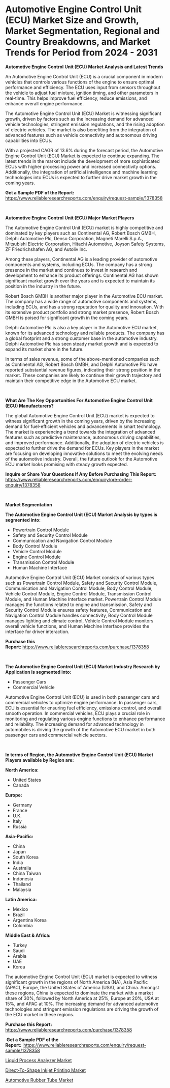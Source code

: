 <p><h1>Automotive Engine Control Unit (ECU) Market Size and Growth, Market Segmentation, Regional and Country Breakdowns, and Market Trends for Period from 2024 -  2031</h1></p><p><strong>Automotive Engine Control Unit (ECU) Market Analysis and Latest Trends</strong></p>
<p><p>An Automotive Engine Control Unit (ECU) is a crucial component in modern vehicles that controls various functions of the engine to ensure optimal performance and efficiency. The ECU uses input from sensors throughout the vehicle to adjust fuel mixture, ignition timing, and other parameters in real-time. This helps improve fuel efficiency, reduce emissions, and enhance overall engine performance.</p><p>The Automotive Engine Control Unit (ECU) Market is witnessing significant growth, driven by factors such as the increasing demand for advanced vehicle technologies, stringent emission regulations, and the rising adoption of electric vehicles. The market is also benefiting from the integration of advanced features such as vehicle connectivity and autonomous driving capabilities into ECUs.</p><p>With a projected CAGR of 13.6% during the forecast period, the Automotive Engine Control Unit (ECU) Market is expected to continue expanding. The latest trends in the market include the development of more sophisticated ECUs with higher processing power and increased connectivity options. Additionally, the integration of artificial intelligence and machine learning technologies into ECUs is expected to further drive market growth in the coming years.</p></p>
<p><strong>Get a Sample PDF of the Report:&nbsp;</strong> <a href="https://www.reliableresearchreports.com/enquiry/request-sample/1378358">https://www.reliableresearchreports.com/enquiry/request-sample/1378358</a></p>
<p>&nbsp;</p>
<p><strong>Automotive Engine Control Unit (ECU) Major Market Players</strong></p>
<p><p>The Automotive Engine Control Unit (ECU) market is highly competitive and dominated by key players such as Continental AG, Robert Bosch GMBH, Delphi Automotive Plc, Denso Corporation, Magneti Marelli S.p.A., Mitsubishi Electric Corporation, Hitachi Automotive, Joyson Safety Systems, ZF Friedrichshafen AG, and Autoliv Inc. </p><p>Among these players, Continental AG is a leading provider of automotive components and systems, including ECUs. The company has a strong presence in the market and continues to invest in research and development to enhance its product offerings. Continental AG has shown significant market growth over the years and is expected to maintain its position in the industry in the future.</p><p>Robert Bosch GMBH is another major player in the Automotive ECU market. The company has a wide range of automotive components and systems, including ECUs, and has a strong reputation for quality and innovation. With its extensive product portfolio and strong market presence, Robert Bosch GMBH is poised for significant growth in the coming years.</p><p>Delphi Automotive Plc is also a key player in the Automotive ECU market, known for its advanced technology and reliable products. The company has a global footprint and a strong customer base in the automotive industry. Delphi Automotive Plc has seen steady market growth and is expected to expand its market share in the future.</p><p>In terms of sales revenue, some of the above-mentioned companies such as Continental AG, Robert Bosch GMBH, and Delphi Automotive Plc have reported substantial revenue figures, indicating their strong position in the market. These companies are likely to continue their growth trajectory and maintain their competitive edge in the Automotive ECU market.</p></p>
<p>&nbsp;</p>
<p><strong>What Are The Key Opportunities For Automotive Engine Control Unit (ECU) Manufacturers?</strong></p>
<p><p>The global Automotive Engine Control Unit (ECU) market is expected to witness significant growth in the coming years, driven by the increasing demand for fuel-efficient vehicles and advancements in smart technology. The market is experiencing a trend towards the integration of advanced features such as predictive maintenance, autonomous driving capabilities, and improved performance. Additionally, the adoption of electric vehicles is expected to further drive the demand for ECUs. Key players in the market are focusing on developing innovative solutions to meet the evolving needs of the automotive industry. Overall, the future outlook for the Automotive ECU market looks promising with steady growth expected.</p></p>
<p><strong>Inquire or Share Your Questions If Any Before Purchasing This Report:</strong> <a href="https://www.reliableresearchreports.com/enquiry/pre-order-enquiry/1378358">https://www.reliableresearchreports.com/enquiry/pre-order-enquiry/1378358</a></p>
<p>&nbsp;</p>
<p><strong>Market Segmentation</strong></p>
<p><strong>The Automotive Engine Control Unit (ECU) Market Analysis by types is segmented into:</strong></p>
<p><ul><li>Powertrain Control Module</li><li>Safety and Security Control Module</li><li>Communication and Navigation Control Module</li><li>Body Control Module</li><li>Vehicle Control Module</li><li>Engine Control Module</li><li>Transmission Control Module</li><li>Human Machine Interface</li></ul></p>
<p><p>Automotive Engine Control Unit (ECU) Market consists of various types such as Powertrain Control Module, Safety and Security Control Module, Communication and Navigation Control Module, Body Control Module, Vehicle Control Module, Engine Control Module, Transmission Control Module, and Human Machine Interface market. Powertrain Control Module manages the functions related to engine and transmission, Safety and Security Control Module ensures safety features, Communication and Navigation Control Module handles connectivity, Body Control Module manages lighting and climate control, Vehicle Control Module monitors overall vehicle functions, and Human Machine Interface provides the interface for driver interaction.</p></p>
<p><strong>Purchase this Report:&nbsp;</strong><a href="https://www.reliableresearchreports.com/purchase/1378358">https://www.reliableresearchreports.com/purchase/1378358</a></p>
<p>&nbsp;</p>
<p><strong>The Automotive Engine Control Unit (ECU) Market Industry Research by Application is segmented into:</strong></p>
<p><ul><li>Passenger Cars</li><li>Commercial Vehicle</li></ul></p>
<p><p>Automotive Engine Control Unit (ECU) is used in both passenger cars and commercial vehicles to optimize engine performance. In passenger cars, ECU is essential for ensuring fuel efficiency, emissions control, and overall smooth operation. In commercial vehicles, ECU plays a crucial role in monitoring and regulating various engine functions to enhance performance and reliability. The increasing demand for advanced technology in automobiles is driving the growth of the Automotive ECU market in both passenger cars and commercial vehicle sectors.</p></p>
<p>&nbsp;</p>
<p><strong>In terms of Region, the Automotive Engine Control Unit (ECU) Market Players available by Region are:</strong></p>
<p>
    <p> <strong> North America: </strong>
        <ul>
            <li>United States</li>
            <li>Canada</li>
        </ul>
        </p> 
    <p> <strong> Europe: </strong>
        <ul>
            <li>Germany</li>
            <li>France</li>
            <li>U.K.</li>
            <li>Italy</li>
            <li>Russia</li>
        </ul>
        </p> 
    <p> <strong> Asia-Pacific: </strong>
        <ul>
            <li>China</li>
            <li>Japan</li>
            <li>South Korea</li>
            <li>India</li>
            <li>Australia</li>
            <li>China Taiwan</li>
            <li>Indonesia</li>
            <li>Thailand</li>
            <li>Malaysia</li>
        </ul>
        </p> 
    <p> <strong> Latin America: </strong>
        <ul>
            <li>Mexico</li>
            <li>Brazil</li>
            <li>Argentina Korea</li>
            <li>Colombia</li>
        </ul>
        </p> 
    <p> <strong> Middle East & Africa: </strong>
        <ul>
            <li>Turkey</li>
            <li>Saudi</li>
            <li>Arabia</li>
            <li>UAE</li>
            <li>Korea</li>
        </ul>
    </p>
    </p>
<p><p>The automotive Engine Control Unit (ECU) market is expected to witness significant growth in the regions of North America (NA), Asia Pacific (APAC), Europe, the United States of America (USA), and China. Amongst these regions, China is expected to dominate the market with a market share of 30%, followed by North America at 25%, Europe at 20%, USA at 15%, and APAC at 10%. The increasing demand for advanced automotive technologies and stringent emission regulations are driving the growth of the ECU market in these regions.</p></p>
<p><strong>Purchase this Report: </strong><a href="https://www.reliableresearchreports.com/purchase/1378358">https://www.reliableresearchreports.com/purchase/1378358</a></p>
<p>&nbsp;<strong>Get a Sample PDF of the Report:&nbsp;&nbsp;</strong><a href="https://www.reliableresearchreports.com/enquiry/request-sample/1378358">https://www.reliableresearchreports.com/enquiry/request-sample/1378358</a></p>
<p><strong></strong></p>
<p><p><a href="https://view.publitas.com/reportprime-1/liquid-process-analyzer-market-size-share-trends-analysis-report-by-application-regional-outlook-competitive-strategies-and-segment-forecasts-2023-2030/">Liquid Process Analyzer Market</a></p><p><a href="https://view.publitas.com/reportprime-1/direct-to-shape-inkjet-printing-market-research-report-unlocks-analysis-on-the-market-financial-status-market-size-and-market-revenue-upto-2030/">Direct-To-Shape Inkjet Printing Market</a></p><p><a href="https://github.com/edytherolanlouisejk1miz0wig/Market-Research-Report-List-1/blob/main/automotive-rubber-tube-market.md">Automotive Rubber Tube Market</a></p></p>